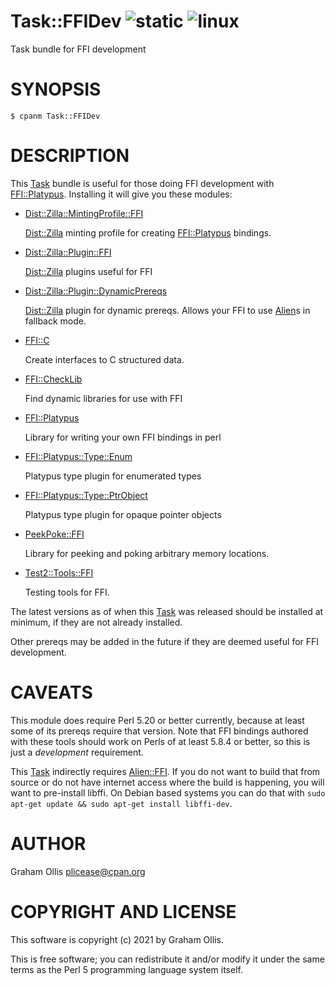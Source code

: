 # Task::FFIDev ![static](https://github.com/PerlFFI/Task-FFIDev/workflows/static/badge.svg) ![linux](https://github.com/PerlFFI/Task-FFIDev/workflows/linux/badge.svg)

Task bundle for FFI development

# SYNOPSIS

```
$ cpanm Task::FFIDev
```

# DESCRIPTION

This [Task](https://metacpan.org/pod/Task) bundle is useful for those doing FFI development with [FFI::Platypus](https://metacpan.org/pod/FFI::Platypus).  Installing it
will give you these modules:

- [Dist::Zilla::MintingProfile::FFI](https://metacpan.org/pod/Dist::Zilla::MintingProfile::FFI)

    [Dist::Zilla](https://metacpan.org/pod/Dist::Zilla) minting profile for creating [FFI::Platypus](https://metacpan.org/pod/FFI::Platypus) bindings.

- [Dist::Zilla::Plugin::FFI](https://metacpan.org/pod/Dist::Zilla::Plugin::FFI)

    [Dist::Zilla](https://metacpan.org/pod/Dist::Zilla) plugins useful for FFI

- [Dist::Zilla::Plugin::DynamicPrereqs](https://metacpan.org/pod/Dist::Zilla::Plugin::DynamicPrereqs)

    [Dist::Zilla](https://metacpan.org/pod/Dist::Zilla) plugin for dynamic prereqs.  Allows your FFI to use [Alien](https://metacpan.org/pod/Alien)s in fallback mode.

- [FFI::C](https://metacpan.org/pod/FFI::C)

    Create interfaces to C structured data.

- [FFI::CheckLib](https://metacpan.org/pod/FFI::CheckLib)

    Find dynamic libraries for use with FFI

- [FFI::Platypus](https://metacpan.org/pod/FFI::Platypus)

    Library for writing your own FFI bindings in perl

- [FFI::Platypus::Type::Enum](https://metacpan.org/pod/FFI::Platypus::Type::Enum)

    Platypus type plugin for enumerated types

- [FFI::Platypus::Type::PtrObject](https://metacpan.org/pod/FFI::Platypus::Type::PtrObject)

    Platypus type plugin for opaque pointer objects

- [PeekPoke::FFI](https://metacpan.org/pod/PeekPoke::FFI)

    Library for peeking and poking arbitrary memory locations.

- [Test2::Tools::FFI](https://metacpan.org/pod/Test2::Tools::FFI)

    Testing tools for FFI.

The latest versions as of when this [Task](https://metacpan.org/pod/Task) was released should be installed at minimum, if they are
not already installed.

Other prereqs may be added in the future if they are deemed useful for FFI development.

# CAVEATS

This module does require Perl 5.20 or better currently, because at least some of its prereqs require
that version.  Note that FFI bindings authored with these tools should work on Perls of at least
5.8.4 or better, so this is just a _development_ requirement.

This [Task](https://metacpan.org/pod/Task) indirectly requires [Alien::FFI](https://metacpan.org/pod/Alien::FFI).  If you do not want to build that from source
or do not have internet access where the build is happening, you will want to pre-install libffi.
On Debian based systems you can do that with `sudo apt-get update && sudo apt-get install libffi-dev`.

# AUTHOR

Graham Ollis <plicease@cpan.org>

# COPYRIGHT AND LICENSE

This software is copyright (c) 2021 by Graham Ollis.

This is free software; you can redistribute it and/or modify it under
the same terms as the Perl 5 programming language system itself.
